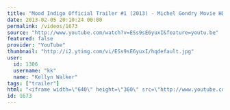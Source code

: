 ```yaml
---
title: "Mood Indigo Official Trailer #1 (2013) - Michel Gondry Movie HD"
date: 2013-02-05 20:10:24 00:00
permalink: /videos/1673
source: "http://www.youtube.com/watch?v=ESs9sE6yuxI&feature=youtu.be"
featured: false
provider: "YouTube"
thumbnail: "http://i2.ytimg.com/vi/ESs9sE6yuxI/hqdefault.jpg"
user:
  id: 1306
  username: "kk"
  name: "Kellyn Walker"
tags: ["trailer"]
html: "<iframe width=\"640\" height=\"360\" src=\"http://www.youtube.com/embed/ESs9sE6yuxI?wmode=transparent&feature=oembed\" frameborder=\"0\" allowfullscreen></iframe>"
id: 1673
---
```


